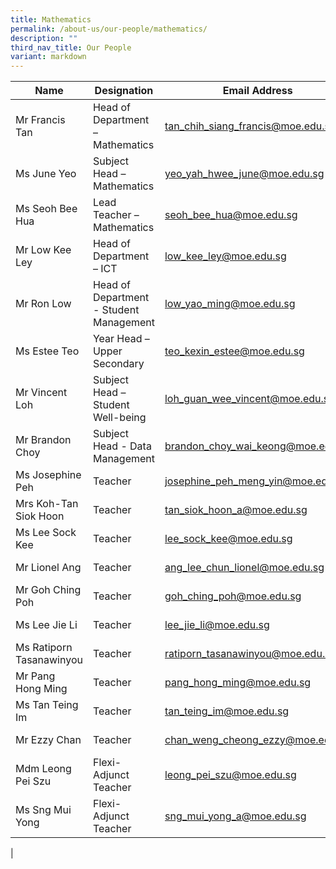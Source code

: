 ```yaml
---
title: Mathematics
permalink: /about-us/our-people/mathematics/
description: ""
third_nav_title: Our People
variant: markdown
---
```

| Name | Designation | Email Address | Contact |
|---|---|---|---|
| Mr Francis Tan | Head of Department – Mathematics | [tan_chih_siang_francis@moe.edu.sg](mailto:tan_chih_siang_francis@moe.edu.sg) | 65938-117 |
| Ms June Yeo | Subject Head – Mathematics | [yeo_yah_hwee_june@moe.edu.sg](mailto:yeo_yah_hwee_june@moe.edu.sg) | 65938-162 |
| Ms Seoh Bee Hua | Lead Teacher – Mathematics | [seoh_bee_hua@moe.edu.sg](mailto:seoh_bee_hua@moe.edu.sg) | 65938-152 |
| Mr Low Kee Ley | Head of Department – ICT | [low_kee_ley@moe.edu.sg](mailto:low_kee_ley@moe.edu.sg) | 65938-115 |
| Mr Ron Low | Head of Department - Student Management| [low_yao_ming@moe.edu.sg](mailto:low_yao_ming@moe.edu.sg) | 65938-156 |
| Ms Estee Teo | Year Head – Upper Secondary | [teo_kexin_estee@moe.edu.sg](mailto:teo_kexin_estee@moe.edu.sg) | 65938-177 |
| Mr Vincent Loh| Subject Head – Student Well-being | [loh_guan_wee_vincent@moe.edu.sg](mailto:loh_guan_wee_vincent@moe.edu.sg) | 65938-150 |
| Mr Brandon Choy | Subject Head - Data Management | [brandon_choy_wai_keong@moe.edu.sg](mailto:brandon_choy_wai_keong@moe.edu.sg) | 65938-149 |
| Ms Josephine Peh | Teacher  | [josephine_peh_meng_yin@moe.edu.sg](mailto:josephine_peh_meng_yin@moe.edu.sg) | 65938-185 |
| Mrs Koh-Tan Siok Hoon | Teacher | [tan_siok_hoon_a@moe.edu.sg](mailto:tan_siok_hoon_a@moe.edu.sg) | 65938-167 |
| Ms Lee Sock Kee | Teacher | [lee_sock_kee@moe.edu.sg](mailto:lee_sock_kee@moe.edu.sg) | 65938-163 |
| Mr Lionel Ang | Teacher | [ang_lee_chun_lionel@moe.edu.sg](mailto:ang_lee_chun_lionel@moe.edu.sg) | 65938-186 |
| Mr Goh Ching Poh | Teacher | [goh_ching_poh@moe.edu.sg](mailto:goh_ching_poh@moe.edu.sg) | 65938-136 |
| Ms Lee Jie Li | Teacher | [lee_jie_li@moe.edu.sg](mailto:lee_jie_li@moe.edu.sg) | 65938-157 |
| Ms Ratiporn Tasanawinyou | Teacher | [ratiporn_tasanawinyou@moe.edu.sg](mailto:ratiporn_tasanawinyou@moe.edu.sg) |  65938-206 |
| Mr Pang Hong Ming | Teacher | [pang_hong_ming@moe.edu.sg](mailto:pang_hong_ming@moe.edu.sg) | 65938-125 |
| Ms Tan Teing Im | Teacher | [tan_teing_im@moe.edu.sg](mailto:tan_teing_im@moe.edu.sg) | 65938-137 |
| Mr Ezzy Chan | Teacher | [chan_weng_cheong_ezzy@moe.edu.sg](mailto:chan_weng_cheong_ezzy@moe.edu.sg) | 65938-139 |
| Mdm Leong Pei Szu | Flexi-Adjunct Teacher | [leong_pei_szu@moe.edu.sg](mailto:leong_pei_szu@moe.edu.sg) | 65938-184 |
| Ms Sng Mui Yong| Flexi-Adjunct Teacher | [sng_mui_yong_a@moe.edu.sg](mailto:Sng_Mui_Yong_A@moe.edu.sg) | 65938-187 |
|